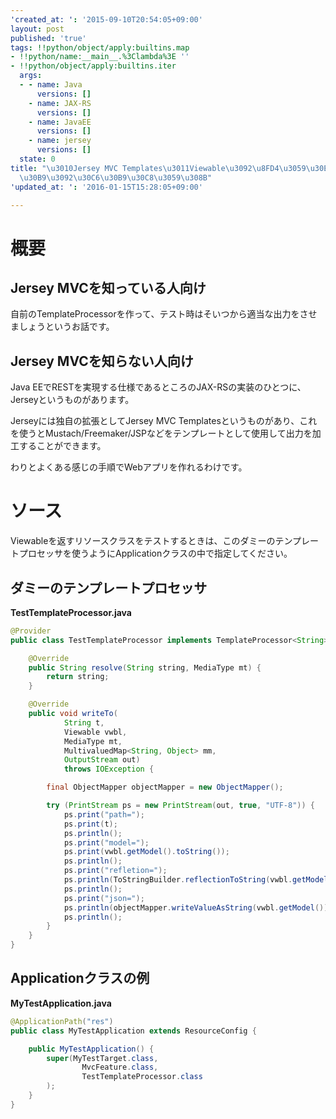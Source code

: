 ```yaml
---
'created_at: ': '2015-09-10T20:54:05+09:00'
layout: post
published: 'true'
tags: !!python/object/apply:builtins.map
- !!python/name:__main__.%3Clambda%3E ''
- !!python/object/apply:builtins.iter
  args:
  - - name: Java
      versions: []
    - name: JAX-RS
      versions: []
    - name: JavaEE
      versions: []
    - name: jersey
      versions: []
  state: 0
title: "\u3010Jersey MVC Templates\u3011Viewable\u3092\u8FD4\u3059\u30EA\u30BD\u30FC\
  \u30B9\u3092\u30C6\u30B9\u30C8\u3059\u308B"
'updated_at: ': '2016-01-15T15:28:05+09:00'

---
```

# 概要  
  
## Jersey MVCを知っている人向け  
  
自前のTemplateProcessorを作って、テスト時はそいつから適当な出力をさせましょうというお話です。  
  
## Jersey MVCを知らない人向け  
  
Java EEでRESTを実現する仕様であるところのJAX-RSの実装のひとつに、Jerseyというものがあります。  
  
Jerseyには独自の拡張としてJersey MVC Templatesというものがあり、これを使うとMustach/Freemaker/JSPなどをテンプレートとして使用して出力を加工することができます。  
  
わりとよくある感じの手順でWebアプリを作れるわけです。  
  
# ソース  
  
Viewableを返すリソースクラスをテストするときは、このダミーのテンプレートプロセッサを使うようにApplicationクラスの中で指定してください。  
  
## ダミーのテンプレートプロセッサ  
  
**TestTemplateProcessor.java**  
```java:TestTemplateProcessor.java
@Provider
public class TestTemplateProcessor implements TemplateProcessor<String> {

    @Override
    public String resolve(String string, MediaType mt) {
        return string;
    }

    @Override
    public void writeTo(
            String t,
            Viewable vwbl,
            MediaType mt,
            MultivaluedMap<String, Object> mm,
            OutputStream out)
            throws IOException {

        final ObjectMapper objectMapper = new ObjectMapper();

        try (PrintStream ps = new PrintStream(out, true, "UTF-8")) {
            ps.print("path=");
            ps.print(t);
            ps.println();
            ps.print("model=");
            ps.print(vwbl.getModel().toString());
            ps.println();
            ps.print("refletion=");
            ps.println(ToStringBuilder.reflectionToString(vwbl.getModel()));
            ps.println();
            ps.print("json=");
            ps.println(objectMapper.writeValueAsString(vwbl.getModel()));
            ps.println();
        }
    }
}
```  
  
## Applicationクラスの例  
  
**MyTestApplication.java**  
```java:MyTestApplication.java
@ApplicationPath("res")
public class MyTestApplication extends ResourceConfig {

    public MyTestApplication() {
        super(MyTestTarget.class,
                MvcFeature.class,
                TestTemplateProcessor.class
        );
    }
}
```  

